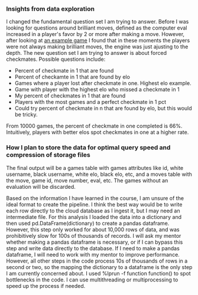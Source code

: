 ### Insights from data exploration

I changed the fundamental question set I am trying to answer. Before I was looking for questions around brilliant moves, defined as the computer eval increased in a player's favor by 2 or more after making a move. However, after looking at [an example game](https://lichess.org/0Hn3NKvX) I found that in these moments the players were not always making brilliant moves, the engine was just ajusting to the depth. The new question set I am trying to answer is about forced checkmates. Possible questions include:
- Percent of checkmate in 1 that are found
- Percent of checkamte in 1 that are found by elo
- Games where a player lost after checkmate in one. Highest elo example. 
- Game with player with the highest elo who missed a checkmate in 1
- My percent of checkmates in 1 that are found
- Players with the most games and a perfect checkmate in 1 pct
- Could try percent of checkmate in n that are found by elo, but this would be tricky.

From 10000 games, the percent of checkmate in one completed is 66%. Intuitively, players with better elos spot checkmates in one at a higher rate. 

### How I plan to store the data for optimal query speed and compression of storage files

The final output will be a games table with games attributes like id, white username, black username, white elo, black elo, etc, and a moves table with the move, game id, move number, eval, etc. The games without an evaluation will be discarded. 

Based on the information I have learned in the course, I am unsure of the ideal format to create the pipeline. I think the best way would be to write each row directly to the cloud database as I ingest it, but I may need an intermediate file. For this analysis I loaded the data into a dictionary and then used pd.DataFrame(dictionary) to create a pandas dataframe. However, this step only worked for about 10,000 rows of data, and was prohibitively slow for 100s of thousands of records. I will ask my mentor whether making a pandas dataframe is necessary, or if I can bypass this step and write data directly to the database. If I need to make a pandas dataframe, I will need to work with my mentor to improve performance. However, all other steps in the code process 10s of thousands of rows in a second or two, so the mapping the dictionary to a dataframe is the only step I am currently concerned about. I used %lprun -f function function() to spot bottlenecks in the code. I can use multithreading or multiprocessing to speed up the process if needed. 